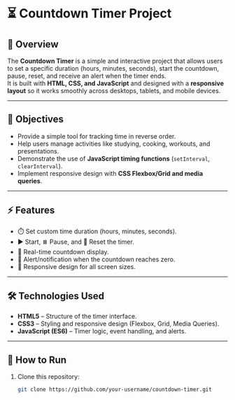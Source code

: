 # ⏳ Countdown Timer Project

## 📌 Overview
The **Countdown Timer** is a simple and interactive project that allows users to set a specific duration (hours, minutes, seconds), start the countdown, pause, reset, and receive an alert when the timer ends.  
It is built with **HTML, CSS, and JavaScript** and designed with a **responsive layout** so it works smoothly across desktops, tablets, and mobile devices.  

---

## 🎯 Objectives
- Provide a simple tool for tracking time in reverse order.  
- Help users manage activities like studying, cooking, workouts, and presentations.  
- Demonstrate the use of **JavaScript timing functions** (`setInterval`, `clearInterval`).  
- Implement responsive design with **CSS Flexbox/Grid and media queries**.  

---

## ⚡ Features
- ⏱️ Set custom time duration (hours, minutes, seconds).  
- ▶️ Start, ⏸️ Pause, and 🔄 Reset the timer.  
- 👀 Real-time countdown display.  
- 🔔 Alert/notification when the countdown reaches zero.  
- 📱 Responsive design for all screen sizes.  

---

## 🛠️ Technologies Used
- **HTML5** – Structure of the timer interface.  
- **CSS3** – Styling and responsive design (Flexbox, Grid, Media Queries).  
- **JavaScript (ES6)** – Timer logic, event handling, and alerts.  

---

## 🚀 How to Run
1. Clone this repository:  
   ```bash
   git clone https://github.com/your-username/countdown-timer.git
